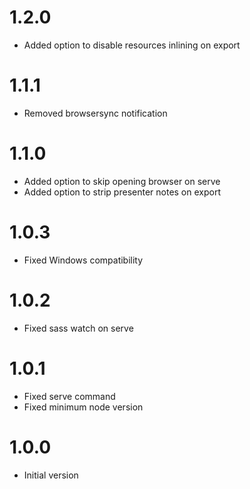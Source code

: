 # 1.2.0

+ Added option to disable resources inlining on export

# 1.1.1

- Removed browsersync notification

# 1.1.0

+ Added option to skip opening browser on serve
+ Added option to strip presenter notes on export

# 1.0.3

- Fixed Windows compatibility

# 1.0.2

- Fixed sass watch on serve

# 1.0.1

- Fixed serve command
- Fixed minimum node version

# 1.0.0

- Initial version
